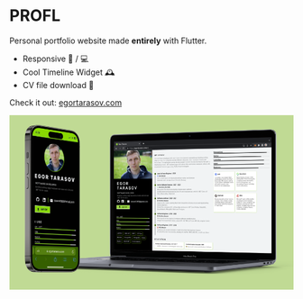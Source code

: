 # PROFL

Personal portfolio website made **entirely** with Flutter.

- Responsive 📱 / 💻 
- Cool Timeline Widget 🕰️
- CV file download 💾 

Check it out: [egortarasov.com](https://egortarasov.com)

![showcase](/docs/showcases.png)